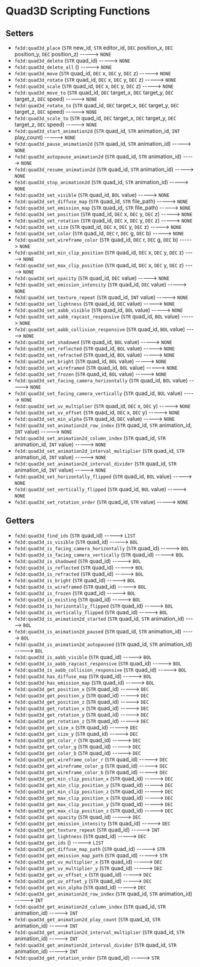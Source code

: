 # Quad3D Scripting Functions

## Setters

- `fe3d:quad3d_place` (`STR` new_id, `STR` editor_id, `DEC` position_x, `DEC` position_y, `DEC` position_z) -----> `NONE`
- `fe3d:quad3d_delete` (`STR` quad_id) -----> `NONE`
- `fe3d:quad3d_delete_all` () -----> `NONE`
- `fe3d:quad3d_move` (`STR` quad_id, `DEC` x, `DEC` y, `DEC` z) -----> `NONE`
- `fe3d:quad3d_rotate` (`STR` quad_id, `DEC` x, `DEC` y, `DEC` z) -----> `NONE`
- `fe3d:quad3d_scale` (`STR` quad_id, `DEC` x, `DEC` y, `DEC` z) -----> `NONE`
- `fe3d:quad3d_move_to` (`STR` quad_id, `DEC` target_x, `DEC` target_y, `DEC` target_z, `DEC` speed) -----> `NONE`
- `fe3d:quad3d_rotate_to` (`STR` quad_id, `DEC` target_x, `DEC` target_y, `DEC` target_z, `DEC` speed) -----> `NONE`
- `fe3d:quad3d_scale_to` (`STR` quad_id, `DEC` target_x, `DEC` target_y, `DEC` target_z, `DEC` speed) -----> `NONE`
- `fe3d:quad3d_start_animation2d` (`STR` quad_id, `STR` animation_id, `INT` play_count) -----> `NONE`
- `fe3d:quad3d_pause_animation2d` (`STR` quad_id, `STR` animation_id) -----> `NONE`
- `fe3d:quad3d_autopause_animation2d` (`STR` quad_id, `STR` animation_id) -----> `NONE`
- `fe3d:quad3d_resume_animation2d` (`STR` quad_id, `STR` animation_id) -----> `NONE`
- `fe3d:quad3d_stop_animation2d` (`STR` quad_id, `STR` animation_id) -----> `NONE`
- `fe3d:quad3d_set_visible` (`STR` quad_id, `BOL` value) -----> `NONE`
- `fe3d:quad3d_set_diffuse_map` (`STR` quad_id, `STR` file_path) -----> `NONE`
- `fe3d:quad3d_set_emission_map` (`STR` quad_id, `STR` file_path) -----> `NONE`
- `fe3d:quad3d_set_position` (`STR` quad_id, `DEC` x, `DEC` y, `DEC` z) -----> `NONE`
- `fe3d:quad3d_set_rotation` (`STR` quad_id, `DEC` x, `DEC` y, `DEC` z) -----> `NONE`
- `fe3d:quad3d_set_size` (`STR` quad_id, `DEC` x, `DEC` y, `DEC` z) -----> `NONE`
- `fe3d:quad3d_set_color` (`STR` quad_id, `DEC` r, `DEC` g, `DEC` b) -----> `NONE`
- `fe3d:quad3d_set_wireframe_color` (`STR` quad_id, `DEC` r, `DEC` g, `DEC` b) -----> `NONE`
- `fe3d:quad3d_set_min_clip_position` (`STR` quad_id, `DEC` x, `DEC` y, `DEC` z) -----> `NONE`
- `fe3d:quad3d_set_max_clip_position` (`STR` quad_id, `DEC` x, `DEC` y, `DEC` z) -----> `NONE`
- `fe3d:quad3d_set_opacity` (`STR` quad_id, `DEC` value) -----> `NONE`
- `fe3d:quad3d_set_emission_intensity` (`STR` quad_id, `DEC` value) -----> `NONE`
- `fe3d:quad3d_set_texture_repeat` (`STR` quad_id, `INT` value) -----> `NONE`
- `fe3d:quad3d_set_lightness` (`STR` quad_id, `DEC` value) -----> `NONE`
- `fe3d:quad3d_set_aabb_visible` (`STR` quad_id, `BOL` value) -----> `NONE`
- `fe3d:quad3d_set_aabb_raycast_responsive` (`STR` quad_id, `BOL` value) -----> `NONE`
- `fe3d:quad3d_set_aabb_collision_responsive` (`STR` quad_id, `BOL` value) -----> `NONE`
- `fe3d:quad3d_set_shadowed` (`STR` quad_id, `BOL` value) -----> `NONE`
- `fe3d:quad3d_set_reflected` (`STR` quad_id, `BOL` value) -----> `NONE`
- `fe3d:quad3d_set_refracted` (`STR` quad_id, `BOL` value) -----> `NONE`
- `fe3d:quad3d_set_bright` (`STR` quad_id, `BOL` value) -----> `NONE`
- `fe3d:quad3d_set_wireframed` (`STR` quad_id, `BOL` value) -----> `NONE`
- `fe3d:quad3d_set_frozen` (`STR` quad_id, `BOL` value) -----> `NONE`
- `fe3d:quad3d_set_facing_camera_horizontally` (`STR` quad_id, `BOL` value) -----> `NONE`
- `fe3d:quad3d_set_facing_camera_vertically` (`STR` quad_id, `BOL` value) -----> `NONE`
- `fe3d:quad3d_set_uv_multiplier` (`STR` quad_id, `DEC` x, `DEC` y) -----> `NONE`
- `fe3d:quad3d_set_uv_offset` (`STR` quad_id, `DEC` x, `DEC` y) -----> `NONE`
- `fe3d:quad3d_set_min_alpha` (`STR` quad_id, `DEC` value) -----> `NONE`
- `fe3d:quad3d_set_animation2d_row_index` (`STR` quad_id, `STR` animation_id, `INT` value) -----> `NONE`
- `fe3d:quad3d_set_animation2d_column_index` (`STR` quad_id, `STR` animation_id, `INT` value) -----> `NONE`
- `fe3d:quad3d_set_animation2d_interval_multiplier` (`STR` quad_id, `STR` animation_id, `INT` value) -----> `NONE`
- `fe3d:quad3d_set_animation2d_interval_divider` (`STR` quad_id, `STR` animation_id, `INT` value) -----> `NONE`
- `fe3d:quad3d_set_horizontally_flipped` (`STR` quad_id, `BOL` value) -----> `NONE`
- `fe3d:quad3d_set_vertically_flipped` (`STR` quad_id, `BOL` value) -----> `NONE`
- `fe3d:quad3d_set_rotation_order` (`STR` quad_id, `STR` value) -----> `NONE`

## Getters

- `fe3d:quad3d_find_ids` (`STR` quad_id) -----> `LIST`
- `fe3d:quad3d_is_visible` (`STR` quad_id) -----> `BOL`
- `fe3d:quad3d_is_facing_camera_horizontally` (`STR` quad_id) -----> `BOL`
- `fe3d:quad3d_is_facing_camera_vertically` (`STR` quad_id) -----> `BOL`
- `fe3d:quad3d_is_shadowed` (`STR` quad_id) -----> `BOL`
- `fe3d:quad3d_is_reflected` (`STR` quad_id) -----> `BOL`
- `fe3d:quad3d_is_refracted` (`STR` quad_id) -----> `BOL`
- `fe3d:quad3d_is_bright` (`STR` quad_id) -----> `BOL`
- `fe3d:quad3d_is_wireframed` (`STR` quad_id) -----> `BOL`
- `fe3d:quad3d_is_frozen` (`STR` quad_id) -----> `BOL`
- `fe3d:quad3d_is_existing` (`STR` quad_id) -----> `BOL`
- `fe3d:quad3d_is_horizontally_flipped` (`STR` quad_id) -----> `BOL`
- `fe3d:quad3d_is_vertically_flipped` (`STR` quad_id) -----> `BOL`
- `fe3d:quad3d_is_animation2d_started` (`STR` quad_id, `STR` animation_id) -----> `BOL`
- `fe3d:quad3d_is_animation2d_paused` (`STR` quad_id, `STR` animation_id) -----> `BOL`
- `fe3d:quad3d_is_animation2d_autopaused` (`STR` quad_id, `STR` animation_id) -----> `BOL`
- `fe3d:quad3d_is_aabb_visible` (`STR` quad_id) -----> `BOL`
- `fe3d:quad3d_is_aabb_raycast_responsive` (`STR` quad_id) -----> `BOL`
- `fe3d:quad3d_is_aabb_collision_responsive` (`STR` quad_id) -----> `BOL`
- `fe3d:quad3d_has_diffuse_map` (`STR` quad_id) -----> `BOL`
- `fe3d:quad3d_has_emission_map` (`STR` quad_id) -----> `BOL`
- `fe3d:quad3d_get_position_x` (`STR` quad_id) -----> `DEC`
- `fe3d:quad3d_get_position_y` (`STR` quad_id) -----> `DEC`
- `fe3d:quad3d_get_position_z` (`STR` quad_id) -----> `DEC`
- `fe3d:quad3d_get_rotation_x` (`STR` quad_id) -----> `DEC`
- `fe3d:quad3d_get_rotation_y` (`STR` quad_id) -----> `DEC`
- `fe3d:quad3d_get_rotation_z` (`STR` quad_id) -----> `DEC`
- `fe3d:quad3d_get_size_x` (`STR` quad_id) -----> `DEC`
- `fe3d:quad3d_get_size_y` (`STR` quad_id) -----> `DEC`
- `fe3d:quad3d_get_color_r` (`STR` quad_id) -----> `DEC`
- `fe3d:quad3d_get_color_g` (`STR` quad_id) -----> `DEC`
- `fe3d:quad3d_get_color_b` (`STR` quad_id) -----> `DEC`
- `fe3d:quad3d_get_wireframe_color_r` (`STR` quad_id) -----> `DEC`
- `fe3d:quad3d_get_wireframe_color_g` (`STR` quad_id) -----> `DEC`
- `fe3d:quad3d_get_wireframe_color_b` (`STR` quad_id) -----> `DEC`
- `fe3d:quad3d_get_min_clip_position_x` (`STR` quad_id) -----> `DEC`
- `fe3d:quad3d_get_min_clip_position_y` (`STR` quad_id) -----> `DEC`
- `fe3d:quad3d_get_min_clip_position_z` (`STR` quad_id) -----> `DEC`
- `fe3d:quad3d_get_max_clip_position_x` (`STR` quad_id) -----> `DEC`
- `fe3d:quad3d_get_max_clip_position_y` (`STR` quad_id) -----> `DEC`
- `fe3d:quad3d_get_max_clip_position_z` (`STR` quad_id) -----> `DEC`
- `fe3d:quad3d_get_opacity` (`STR` quad_id) -----> `DEC`
- `fe3d:quad3d_get_emission_intensity` (`STR` quad_id) -----> `DEC`
- `fe3d:quad3d_get_texture_repeat` (`STR` quad_id) -----> `INT`
- `fe3d:quad3d_get_lightness` (`STR` quad_id) -----> `DEC`
- `fe3d:quad3d_get_ids` () -----> `LIST`
- `fe3d:quad3d_get_diffuse_map_path` (`STR` quad_id) -----> `STR`
- `fe3d:quad3d_get_emission_map_path` (`STR` quad_id) -----> `STR`
- `fe3d:quad3d_get_uv_multiplier_x` (`STR` quad_id) -----> `DEC`
- `fe3d:quad3d_get_uv_multiplier_y` (`STR` quad_id) -----> `DEC`
- `fe3d:quad3d_get_uv_offset_x` (`STR` quad_id) -----> `DEC`
- `fe3d:quad3d_get_uv_offset_y` (`STR` quad_id) -----> `DEC`
- `fe3d:quad3d_get_min_alpha` (`STR` quad_id) -----> `DEC`
- `fe3d:quad3d_get_animation2d_row_index` (`STR` quad_id, `STR` animation_id) -----> `INT`
- `fe3d:quad3d_get_animation2d_column_index` (`STR` quad_id, `STR` animation_id) -----> `INT`
- `fe3d:quad3d_get_animation2d_play_count` (`STR` quad_id, `STR` animation_id) -----> `INT`
- `fe3d:quad3d_get_animation2d_interval_multiplier` (`STR` quad_id, `STR` animation_id) -----> `INT`
- `fe3d:quad3d_get_animation2d_interval_divider` (`STR` quad_id, `STR` animation_id) -----> `INT`
- `fe3d:quad3d_get_rotation_order` (`STR` quad_id) -----> `STR`
